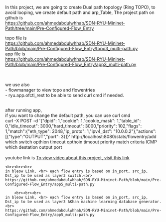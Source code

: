 In this project, we are going to create Dual path topology (Ring TOPO), to avoid looping, we create default path and arp_Table,
The project path on github is <br>
https://github.com/ahmedabdulwhhab/SDN-RYU-Mininet-Path/tree/main/Pre-Configured-Flow_Entry

topo file is  <br>
https://github.com/ahmedabdulwhhab/SDN-RYU-Mininet-Path/blob/main/Pre-Configured-Flow_Entry/topo3_multi-path.py
 <br>
app file is
 <br> https://github.com/ahmedabdulwhhab/SDN-RYU-Mininet-Path/blob/main/Pre-Configured-Flow_Entry/app3_multi-path.py
 <br>


 <br> <br>we use also
 <br>- flowmanager to view topo and flowentries
 <br>- ryu.app.ofctl_rest to be able to send curl cmd if needed.

 <br>after running app,
 <br>if you want to change the default path, you can use curl cmd
 <br>curl -X POST -d '{"dpid": 1,"cookie": 1,"cookie_mask": 1,"table_id": 0,"idle_timeout": 3000,"hard_timeout": 3000,"priority": 102,"flags": 1,"match":{"eth_type": 2048,"ip_proto": 1,"ipv4_dst": "10.0.0.2"},"actions":[{"type":"OUTPUT","port": 3}]}' http://localhost:8080/stats/flowentry/add
	 <br><t><t>	<t>			which switch<t>	<t><t><t><t><t><t><t>				opthion timeout<t>	<t>	opthoin timeout<t><t>		priority						<t><t>match criteria	<t>	ICMP<t><t>	which destation			<t>	output port	
	<br>
	<br>
	youtube link is
	<a href="https://youtu.be/7etUx5zl6OA"> To view video about this project, visit this link</a>

	
	
	
	
	<br><br><br>
	in bleow Link, <br> each flow entry is based on in_port, src_ip, Dst_ip to be used as layer3 switch.<br>
	https://github.com/ahmedabdulwhhab/SDN-RYU-Mininet-Path/blob/main/Pre-Configured-Flow_Entry/app5_multi-path.py
	
		<br><br><br>
	in bleow Link, <br> each flow entry is based on in_port, src_ip, Dst_ip to be used as layer3 AKhan machine learning database generator.<br>
	https://github.com/ahmedabdulwhhab/SDN-RYU-Mininet-Path/blob/main/Pre-Configured-Flow_Entry/app5_multi-path.py
